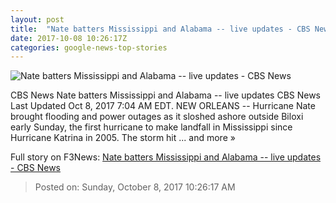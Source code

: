 ```yaml
---
layout: post
title:  "Nate batters Mississippi and Alabama -- live updates - CBS News"
date: 2017-10-08 10:26:17Z
categories: google-news-top-stories
---
```


![Nate batters Mississippi and Alabama -- live updates - CBS News](https://cbsnews1.cbsistatic.com/hub/i/2017/10/08/d17da6d8-1735-47a2-a930-523e04ab917e/nate-gettyimages-858867316.jpg)

CBS News Nate batters Mississippi and Alabama -- live updates CBS News Last Updated Oct 8, 2017 7:04 AM EDT. NEW ORLEANS -- Hurricane Nate brought flooding and power outages as it sloshed ashore outside Biloxi early Sunday, the first hurricane to make landfall in Mississippi since Hurricane Katrina in 2005. The storm hit ... and more »


Full story on F3News: [Nate batters Mississippi and Alabama -- live updates - CBS News](http://www.f3nws.com/n/BUafFC)

> Posted on: Sunday, October 8, 2017 10:26:17 AM
